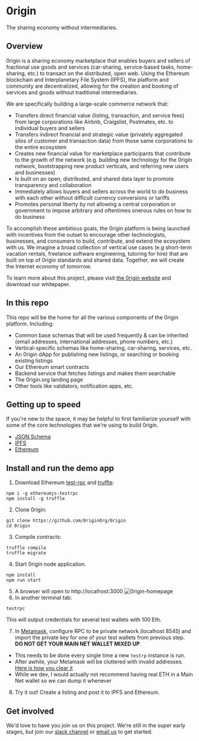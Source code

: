 # 0rigin
The sharing economy without intermediaries.

## Overview

0rigin is a sharing economy marketplace that enables buyers and sellers of fractional use goods and services (car-sharing, service-based tasks, home-sharing, etc.) to transact on the distributed, open web. Using the Ethereum blockchain and Interplanetary File System (IPFS), the platform and community are decentralized, allowing for the creation and booking of services and goods without traditional intermediaries.

We are specifically building a large-scale commerce network that:
* Transfers direct financial value (listing, transaction, and service fees) from large corporations like Airbnb, Craigslist, Postmates, etc. to individual buyers and sellers
* Transfers indirect financial and strategic value (privately aggregated silos of customer and transaction data) from those same corporations to the entire ecosystem
* Creates new financial value for marketplace participants that contribute to the growth of the network (e.g. building new technology for the 0rigin network, bootstrapping new product verticals, and referring new users and businesses)
* Is built on an open, distributed, and shared data layer to promote transparency and collaboration
* Immediately allows buyers and sellers across the world to do business with each other without difficult currency conversions or tariffs
* Promotes personal liberty by not allowing a central corporation or government to impose arbitrary and oftentimes onerous rules on how to do business

To accomplish these ambitious goals, the 0rigin platform is being launched with incentives from the outset to encourage other technologists, businesses, and consumers to build, contribute, and extend the ecosystem with us. We imagine a broad collection of vertical use cases (e.g short-term vacation rentals, freelance software engineering, tutoring for hire) that are built on top of 0rigin standards and shared data. Together, we will create the Internet economy of tomorrow.

To learn more about this project, please visit [the 0rigin website](http://www.0rigin.org) and download our whitepaper.

## In this repo

This repo will be the home for all the various components of the 0rigin platform.  Including:

* Common base schemas that will be used frequently & can be inherited (email addresses, international addresses, phone numbers, etc.) 
* Vertical-specific schemas like home-sharing, car-sharing, services, etc.
* An 0rigin dApp for publishing new listings, or searching or booking existing listings
* Our Ethereum smart contracts
* Backend service that fetches listings and makes them searchable
* The 0rigin.org landing page
* Other tools like validators, notification apps, etc.

## Getting up to speed

If you're new to the space, it may be helpful to first familiarize yourself with some of the core technologies that we're using to build 0rigin. 

 * [JSON Schema](http://json-schema.org/)
 * [IPFS](https://ipfs.io/)
 * [Ethereum](https://www.ethereum.org/)

## Install and run the demo app

1. Download Ethereum [test-rpc](https://github.com/ethereumjs/testrpc) and [truffle](http://truffleframework.com/):
```
npm i -g ethereumjs-testrpc
npm install -g truffle
```
2. Clone 0rigin:
```
git clone https://github.com/0riginOrg/0rigin
cd 0rigin
```
3. Compile contracts:
```
truffle compile
truffle migrate
````
4. Start 0rigin node application. 
```
npm install
npm run start
````
5. A browser will open to http://localhost:3000
![0rigin-homepage](https://user-images.githubusercontent.com/673455/30517963-0603f3d8-9b2d-11e7-9ef4-327b747695eb.png)
6. In another terminal tab:
```
testrpc
```
  This will output credentials for several test wallets with 100 Eth.
  
7. In [Metamask](https://metamask.io/), configure RPC to be private network (localhost 8545) and import the private key for one of your test wallets from previous step. **DO NOT GET YOUR MAIN NET WALLET MIXED UP**.
  * This needs to be done every single time a new `testrp` instance is run.
  * After awhile, your Metamask will be cluttered with invalid addresses. [Here is how you clear it](https://ethereum.stackexchange.com/questions/21422/how-to-remove-unused-test-accounts-from-metamask/21468)
  * While we dev, I would actually not recommend having real ETH in a Main Net wallet so we can dump it whenever

8. Try it out! Create a listing and post it to IPFS and Ethereum. 

## Get involved

We'd love to have you join us on this project.  We're still in the super early stages, but join our [slack channel](http://slack.0rigin.org) or [email us](mailto:founders@0rigin.org) to get started.

